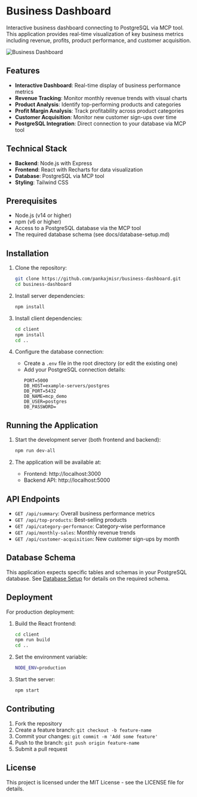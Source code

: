 # Business Dashboard

Interactive business dashboard connecting to PostgreSQL via MCP tool. This application provides real-time visualization of key business metrics including revenue, profits, product performance, and customer acquisition.

![Business Dashboard](https://via.placeholder.com/800x450.png?text=Business+Performance+Dashboard)

## Features

- **Interactive Dashboard**: Real-time display of business performance metrics
- **Revenue Tracking**: Monitor monthly revenue trends with visual charts
- **Product Analysis**: Identify top-performing products and categories
- **Profit Margin Analysis**: Track profitability across product categories
- **Customer Acquisition**: Monitor new customer sign-ups over time
- **PostgreSQL Integration**: Direct connection to your database via MCP tool

## Technical Stack

- **Backend**: Node.js with Express
- **Frontend**: React with Recharts for data visualization
- **Database**: PostgreSQL via MCP tool
- **Styling**: Tailwind CSS

## Prerequisites

- Node.js (v14 or higher)
- npm (v6 or higher)
- Access to a PostgreSQL database via the MCP tool
- The required database schema (see docs/database-setup.md)

## Installation

1. Clone the repository:
   ```bash
   git clone https://github.com/pankajmisr/business-dashboard.git
   cd business-dashboard
   ```

2. Install server dependencies:
   ```bash
   npm install
   ```

3. Install client dependencies:
   ```bash
   cd client
   npm install
   cd ..
   ```

4. Configure the database connection:
   - Create a `.env` file in the root directory (or edit the existing one)
   - Add your PostgreSQL connection details:
     ```
     PORT=5000
     DB_HOST=example-servers/postgres
     DB_PORT=5432
     DB_NAME=mcp_demo
     DB_USER=postgres
     DB_PASSWORD=
     ```

## Running the Application

1. Start the development server (both frontend and backend):
   ```bash
   npm run dev-all
   ```

2. The application will be available at:
   - Frontend: http://localhost:3000
   - Backend API: http://localhost:5000

## API Endpoints

- `GET /api/summary`: Overall business performance metrics
- `GET /api/top-products`: Best-selling products
- `GET /api/category-performance`: Category-wise performance
- `GET /api/monthly-sales`: Monthly revenue trends
- `GET /api/customer-acquisition`: New customer sign-ups by month

## Database Schema

This application expects specific tables and schemas in your PostgreSQL database. See [Database Setup](docs/database-setup.md) for details on the required schema.

## Deployment

For production deployment:

1. Build the React frontend:
   ```bash
   cd client
   npm run build
   cd ..
   ```

2. Set the environment variable:
   ```bash
   NODE_ENV=production
   ```

3. Start the server:
   ```bash
   npm start
   ```

## Contributing

1. Fork the repository
2. Create a feature branch: `git checkout -b feature-name`
3. Commit your changes: `git commit -m 'Add some feature'`
4. Push to the branch: `git push origin feature-name`
5. Submit a pull request

## License

This project is licensed under the MIT License - see the LICENSE file for details.
